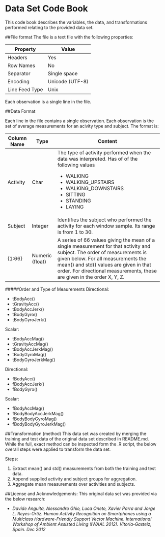 # Data Set Code Book
This code book describes the variables, the data, and transformations performed relating to the provided data set.

##File format
The file is a text file with the following properties:

| Property | Value |
|----------|-------|
| Headers  | Yes|
| Row Names| No |
| Separator | Single space|
| Encoding | Unicode (UTF-8) |
| Line Feed Type | Unix |

Each observation is a single line in the file.

##Data Format

Each line in the file contains a single observation. Each observation is the set of average measurements for an acivity type and subject. The format is:

|Column Name | Type | Content|
|---------|------|---------|
|Activity | Char | The type of activity performed when the data was interpreted. Has of of the following values <ul><li>WALKING</li><li>WALKING\_UPSTAIRS</li><li>WALKING\_DOWNSTAIRS</li><li>SITTING</li><li>STANDING</li><li>LAYING</li>|
|Subject | Integer | Identifies the subject who performed the activity for each window sample. Its range is from 1 to 30. |
|{1:66} | Numeric (float) | A series of 66 values giving the mean of a single measurement for that activity and subject. The order of measurements is given below. For all measurements the mean() and std() values are given in that order. For directional measurements, these are given in the order X, Y, Z.|

#####Order and Type of Meaurements
Directional:

* tBodyAcc()
* tGravityAcc()
* tBodyAccJerk()
* tBodyGyro()
* tBodyGyroJerk()

Scalar:

* tBodyAccMag()
* tGravityAccMag()
* tBodyAccJerkMag()
* tBodyGyroMag()
* tBodyGyroJerkMag()

Directional:

* fBodyAcc()
* fBodyAccJerk()
* fBodyGyro()

Scalar:

* fBodyAccMag()
* fBodyBodyAccJerkMag()
* fBodyBodyGyroMag()
* fBodyBodyGyroJerkMag()

##Transformation (method)
This data set was created by merging the training and test data of the original data set described in README.md. While the full, exact method can be inspected form the .R script, the below overall steps were applied to transform the data set.

Steps:

1. Extract mean() and std() measurements from both the training and test data.
2. Append supplied activity and subject groups for aggregation.
3. Aggregate mean measurements over activities and subjects.

##License and Acknowledgements:
This original data set was provided via the below research:

* <i>Davide Anguita, Alessandro Ghio, Luca Oneto, Xavier Parra and Jorge L. Reyes-Ortiz. Human Activity Recognition on Smartphones using a Multiclass Hardware-Friendly Support Vector Machine. International Workshop of Ambient Assisted Living (IWAAL 2012). Vitoria-Gasteiz, Spain. Dec 2012</i>